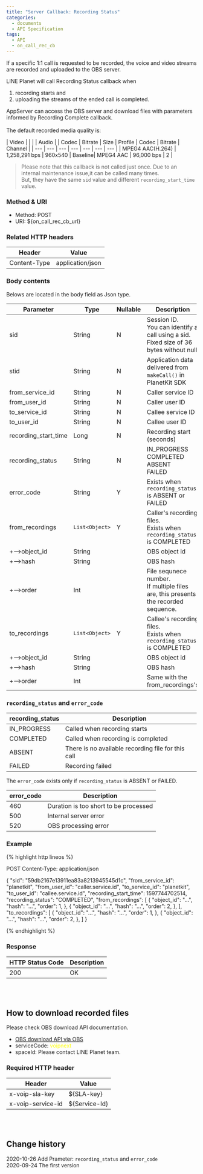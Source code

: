 ```yaml
---
title: "Server Callback: Recording Status"
categories:
  - documents
  - API Specification
tags:
  - API
  - on_call_rec_cb
---
```


If a specific 1:1 call is requested to be recorded, the voice and video streams are recorded and uploaded to the OBS server.<br>

LINE Planet will call Recording Status callback when
1. recording starts and
1. uploading the streams of the ended call is completed.<br>


AppServer can access the OBS server and download files with parameters informed by Recording Complete callback.<br>
<br>
The default recorded media quality is:


| Video | | | | Audio |
| Codec | Bitrate | Size | Profile | Codec | Bitrate | Channel |
| --- | --- | --- | --- |  --- | --- | --- |
| MPEG4 AAC(H.264) | 1,258,291 bps | 960x540 | Baseline| MPEG4 AAC | 96,000 bps | 2 |



> Please note that this callback is not called just once.
> Due to an internal maintenance issue,it can be called many times.<br>
> But, they have the same `sid` value and different `recording_start_time` value.

### Method & URI
* Method: POST
* URI: ${on_call_rec_cb_url}

### Related HTTP headers

| Header | Value |
| --- | --- |
|Content-Type | application/json |

### Body contents

Belows are located in the body field as Json type.

| Parameter | Type | Nullable | Description | Example |
| --- | --- | --- | --- | --- |
| sid | String | N | Session ID.<br> You can identify a call using a sid.<br> Fixed size of 36 bytes without null.|6364e8b3-bdac-436e-9631-0bce2498ce0c|
| stid | String | N | Application data delivered from `makeCall()` in PlanetKit SDK | generated-by-application |
| from_service_id | String | N | Caller service ID | planetkit |
| from_user_id | String | N | Caller user ID | caller.id |
| to_service_id	| String | N | Callee service ID | planetkit |
| to_user_id | String | N | Callee user ID | callee.id |
| recording_start_time | Long | N | Recording start (seconds)| 1597744702514 |
| recording_status | String | N | IN_PROGRESS<br> COMPLETED<br> ABSENT<br> FAILED| COMPLETED |
| error_code| String | Y | Exists when `recording_status` is ABSENT or FAILED | 500 |
| from_recordings | `List<Object>` | Y | Caller's recording files.<br> Exists when `recording_status` is COMPLETED| |
| +-->object_id | String | | OBS object id | upload_test_sample_from792e8417t0c814c97  |
| +-->hash | String | | OBS hash |0htVb33WEsK3lfSgJbd7pULnkNKxEzJThmJjI0XSAWIVc2OzFxM3kKWi4IMCcwKjBuPnhiF3kefExyfCkuMSVkGihCcw |
| +-->order | Int | | File sequnece number. <br>If multiple files are, this presents the recorded sequence. | 1 |
| to_recordings | `List<Object>` | Y | Callee's recording files.<br> Exists when `recording_status` is COMPLETED| |
| +-->object_id | String | | OBS object id | upload_test_sample_from792e8417t0c814c97  |
| +-->hash | String | | OBS hash |0htVb33WEsK3lfSgJbd7pULnkNKxEzJThmJjI0XSAWIVc2OzFxM3kKWi4IMCcwKjBuPnhiF3kefExyfCkuMSVkGihCcw |
| +-->order | Int | | Same with the from_recordings's | 1 |

### `recording_status` and `error_code`

| recording_status | Description |
| --- | --- |
| IN_PROGRESS | Called when recording starts |
| COMPLETED | Called when recording is completed |
| ABSENT | There is no available recording file for this call |
| FAILED | Recording failed |

The `error_code` exists only if `recording_status` is ABSENT or FAILED.

| error_code| Description |
| --- | --- |
| 460 | Duration is too short to be processed |
| 500 | Internal server error |
| 520 | OBS processing error |

### Example

{% highlight http lineos %}

POST
Content-Type: application/json

{
"sid": "59db2167e13911ea83a8213945545d1c",
"from_service_id": "planetkit",
"from_user_id": "caller.service.id",
"to_service_id": "planetkit",
"to_user_id": "callee.service.id",
"recording_start_time": 1597744702514,
"recording_status": "COMPLETED",
"from_recordings": [
    {
        "object_id": "...",
        "hash": "...",
        "order": 1,
    },
    {
        "object_id": "...",
        "hash": "...",
        "order": 2,
    },
],
"to_recordings": [
    {
        "object_id": "...",
        "hash": "...",
        "order": 1,
    },
    {
        "object_id": "...",
        "hash": "...",
        "order": 2,
    },
]
}


{% endhighlight %}


### Response

| HTTP Status Code | Description |
| --- | --- |
| 200 | OK |

<br>
<br>

## How to download recorded files


Please check OBS download API documentation.
* [OBS download API via OBS](https://wiki.linecorp.com/display/LINEDOCS/OBS+API+-+Download+via+OBS)
* serviceCode: <span style="color:yellow">voipnext</span>
* spaceId: Please contact LINE Planet team.

### Required HTTP header  

| Header | Value |
| --- | --- |
|x-voip-sla-key | ${SLA-key} |
|x-voip-service-id | ${Service-Id} |


<br>
<br>

## Change history
2020-10-26 Add Prameter: `recording_status` and `error_code`<br>
2020-09-24 The first version
